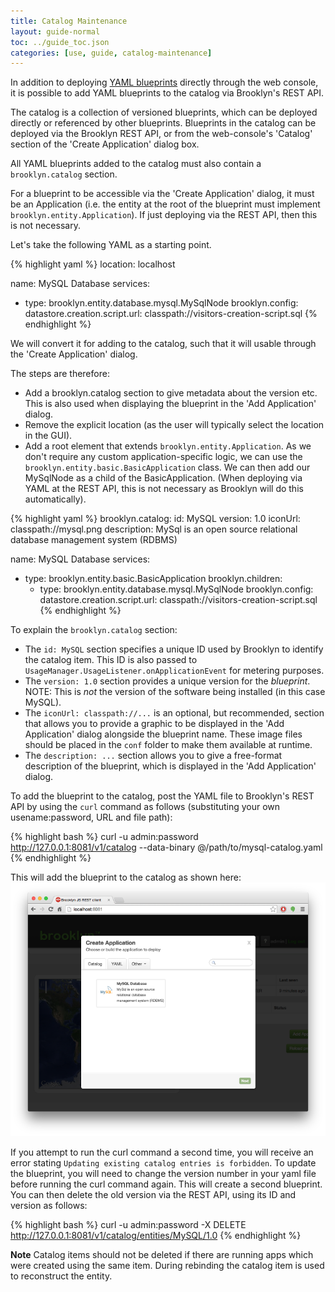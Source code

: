 ```yaml
---
title: Catalog Maintenance
layout: guide-normal
toc: ../guide_toc.json
categories: [use, guide, catalog-maintenance]
---
```


In addition to deploying [YAML blueprints](creating-yaml.html) directly through the web console, it is possible
to add YAML blueprints to the catalog via Brooklyn's REST API.

The catalog is a collection of versioned blueprints, which can be deployed directly or referenced 
by other blueprints.  Blueprints in the catalog can be deployed via the Brooklyn REST API, or from 
the web-console's 'Catalog' section of the 'Create Application' dialog box.

All YAML blueprints added to the catalog must also contain a `brooklyn.catalog` section. 

For a blueprint to be accessible via the 'Create Application' dialog, it must be an Application 
(i.e. the entity at the root of the blueprint must implement `brooklyn.entity.Application`).
If just deploying via the REST API, then this is not necessary.

<!--
TODO: Add section that explains how to add plain entities to the catalog and use them either from the App Wizard,
(and entity UI) or embed the catalog id + version in another YAML
-->

Let's take the following YAML as a starting point.

{% highlight yaml %}
location: localhost

name: MySQL Database
services:
- type: brooklyn.entity.database.mysql.MySqlNode
  brooklyn.config:
    datastore.creation.script.url: classpath://visitors-creation-script.sql
{% endhighlight %}

We will convert it for adding to the catalog, such that it will usable through the 
'Create Application' dialog.

The steps are therefore:

* Add a brooklyn.catalog section to give metadata about the version etc. This is also used 
  when displaying the blueprint in the 'Add Application' dialog.
* Remove the explicit location (as the user will typically select the location in the GUI).
* Add a root element that extends `brooklyn.entity.Application`. As we don't require any
  custom application-specific logic, we can use the `brooklyn.entity.basic.BasicApplication` 
  class. We can then add our MySqlNode as a child of the BasicApplication. 
  (When deploying via YAML at the REST API, this is not necessary as Brooklyn will do this 
  automatically).

{% highlight yaml %}
brooklyn.catalog:
  id: MySQL
  version: 1.0
  iconUrl: classpath://mysql.png
  description: MySql is an open source relational database management system (RDBMS)

name: MySQL Database
services:
- type: brooklyn.entity.basic.BasicApplication
  brooklyn.children:
  - type: brooklyn.entity.database.mysql.MySqlNode
    brooklyn.config:
      datastore.creation.script.url: classpath://visitors-creation-script.sql
{% endhighlight %}

<!--
TODO: Add documentation to explain that the brooklyn.catalog section can contain a libraries array, each item pointing to 
an OSGi bundle where the code for the blueprint is hosted. Every type from the blueprint will be searched for in the 
libraries first and then on the standard Brooklyn classpath.*
-->

To explain the `brooklyn.catalog` section:

- The `id: MySQL` section specifies a unique ID used by Brooklyn to identify the catalog item. This ID is also passed to 
`UsageManager.UsageListener.onApplicationEvent` for metering purposes.
- The `version: 1.0` section provides a unique version for the *blueprint*. NOTE: This is *not* the version of the software
being installed (in this case MySQL).
- The `iconUrl: classpath://...` is an optional, but recommended, section that allows you to provide a graphic to be 
displayed in the 'Add Application' dialog alongside the blueprint name. These image files should be placed in the 
`conf` folder to make them available at runtime.
- The `description: ...` section allows you to give a free-format description of the blueprint, which is displayed in the 
'Add Application' dialog.

To add the blueprint to the catalog, post the YAML file to Brooklyn's REST API by using the `curl` command as
follows (substituting your own usename:password, URL and file path):

{% highlight bash %}
curl -u admin:password http://127.0.0.1:8081/v1/catalog --data-binary @/path/to/mysql-catalog.yaml
{% endhighlight %}

This will add the blueprint to the catalog as shown here:
[![MySQL in Brooklyn Catalog](mysql-in-catalog-w700.png "MySQL in Brooklyn Catalog")](mysql-in-catalog.png) 

If you attempt to run the curl command a second time, you will receive an error stating `Updating existing catalog entries is forbidden`.
To update the blueprint, you will need to change the version number in your yaml file before running the curl command 
again. This will create a second blueprint. You can then delete the old version via the REST API, using its ID and version
as follows:

{% highlight bash %}
curl -u admin:password -X DELETE http://127.0.0.1:8081/v1/catalog/entities/MySQL/1.0
{% endhighlight %}

**Note** Catalog items should not be deleted if there are running apps which were created using the same item. During
rebinding the catalog item is used to reconstruct the entity.

<!--
TODO: Add documentation about adding policies to the catalog, and explaining how to add items to 
the UI using the plus icon on the catalog tab*

TODO: describe entity addition (this just covers app addition)

TODO: describe how to use the web-console GUI
-->
